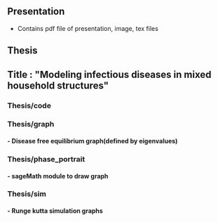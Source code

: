 ## Presentation 
- Contains pdf file of presentation, image, tex files

## Thesis 
## Title : "Modeling infectious diseases in mixed household structures" 
### Thesis/code 
### Thesis/graph  
#### - Disease free equilibrium graph(defined by eigenvalues)
### Thesis/phase_portrait 
#### - sageMath module to draw graph 
### Thesis/sim 
#### - Runge kutta simulation graphs   

